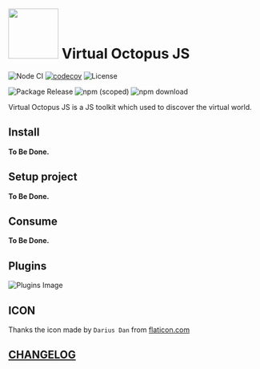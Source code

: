 # <img src="https://res.cloudinary.com/digf90pwi/image/upload/v1582868666/octopus_waphnu.png" width="100px"> Virtual Octopus JS

![Node CI](https://github.com/VirtualOctopus/VirtualOctopusJS/workflows/Node%20CI/badge.svg)
[![codecov](https://codecov.io/gh/VirtualOctopus/VirtualOctopusJS/branch/master/graph/badge.svg)](https://codecov.io/gh/VirtualOctopus/VirtualOctopusJS)
![License](https://img.shields.io/npm/l/@virtualoctopusjs/virtualoctopusjs)


![Package Release](https://github.com/VirtualOctopus/VirtualOctopusJS/workflows/Package%20Release/badge.svg)
![npm (scoped)](https://img.shields.io/npm/v/@virtualoctopusjs/virtualoctopusjs)
![npm download](https://img.shields.io/npm/dw/@virtualoctopusjs/virtualoctopusjs)

Virtual Octopus JS is a JS toolkit which used to discover the virtual world.

## Install

**To Be Done.**

## Setup project

**To Be Done.**

## Consume

**To Be Done.**

## Plugins

![Plugins Image](https://res.cloudinary.com/digf90pwi/image/upload/v1582869793/VOJS_COMPONENTS_2_rdzitb.png)



## ICON

Thanks the icon made by `Darius Dan` from [flaticon.com](https://www.flaticon.com)


## [CHANGELOG](./CHANGELOG.md)